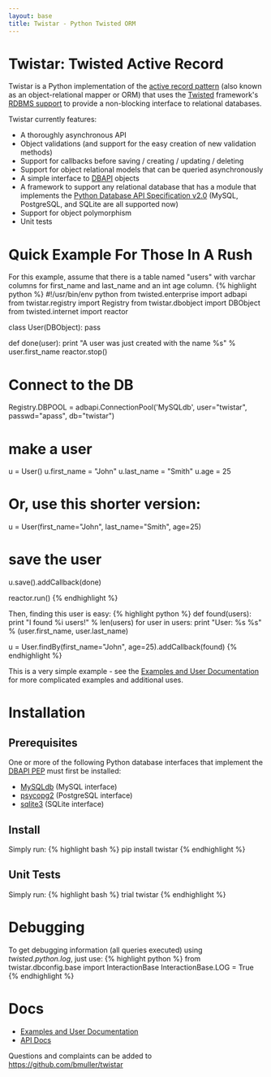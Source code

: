```yaml
---
layout: base
title: Twistar - Python Twisted ORM
---
```

# Twistar: Twisted Active Record 
Twistar is a Python implementation of the [active record pattern](http://en.wikipedia.org/wiki/Active_record_pattern) (also known as an object-relational mapper or ORM) that uses the [Twisted](http://twistedmatrix.com/trac/) framework's [RDBMS support](http://twistedmatrix.com/documents/current/core/howto/rdbms.html) to provide a non-blocking interface to relational databases.

Twistar currently features:
* A thoroughly asynchronous API
* Object validations (and support for the easy creation of new validation methods)
* Support for callbacks before saving / creating / updating / deleting 
* Support for object relational models that can be queried asynchronously
* A simple interface to [DBAPI](http://www.python.org/dev/peps/pep-0249/) objects
* A framework to support any relational database that has a module that implements the [Python Database API Specification v2.0](http://www.python.org/dev/peps/pep-0249/) (MySQL, PostgreSQL, and SQLite are all supported now)
* Support for object polymorphism
* Unit tests

# Quick Example For Those In A Rush 
For this example, assume that there is a table named "users" with varchar columns for first_name and last_name and an int age column.
{% highlight python %}
#!/usr/bin/env python
from twisted.enterprise import adbapi
from twistar.registry import Registry
from twistar.dbobject import DBObject
from twisted.internet import reactor

class User(DBObject):
     pass

def done(user):
     print "A user was just created with the name %s" % user.first_name
     reactor.stop()

# Connect to the DB
Registry.DBPOOL = adbapi.ConnectionPool('MySQLdb', user="twistar", passwd="apass", db="twistar")

# make a user
u = User()
u.first_name = "John"
u.last_name = "Smith"
u.age = 25

# Or, use this shorter version:
u = User(first_name="John", last_name="Smith", age=25)

# save the user
u.save().addCallback(done)

reactor.run()
{% endhighlight %}

Then, finding this user is easy:
{% highlight python %}
def found(users):
    print "I found %i users!" % len(users)
    for user in users:
        print "User: %s %s" % (user.first_name, user.last_name)

u = User.findBy(first_name="John", age=25).addCallback(found)
{% endhighlight %}

This is a very simple example - see the [Examples and User Documentation][examples] for more complicated examples and additional uses.

# Installation 
## Prerequisites 
One or more of the following Python database interfaces that implement the [DBAPI PEP](http://www.python.org/dev/peps/pep-0249/) must first be installed:
 * [MySQLdb](http://sourceforge.net/projects/mysql-python/) (MySQL interface)
 * [psycopg2](http://initd.org/psycopg/) (PostgreSQL interface)
 * [sqlite3](http://docs.python.org/library/sqlite3.html) (SQLite interface)

## Install 
Simply run:
{% highlight bash %}
pip install twistar
{% endhighlight %}

## Unit Tests 
Simply run:
{% highlight bash %}
trial twistar
{% endhighlight %}

# Debugging
To get debugging information (all queries executed) using *twisted.python.log*, just use:
{% highlight python %}
from twistar.dbconfig.base import InteractionBase
InteractionBase.LOG = True
{% endhighlight %}

# Docs 
 * [Examples and User Documentation][examples]
 * [API Docs][apidocs]

Questions and complaints can be added to https://github.com/bmuller/twistar

[examples]: doc
[apidocs]: apidoc